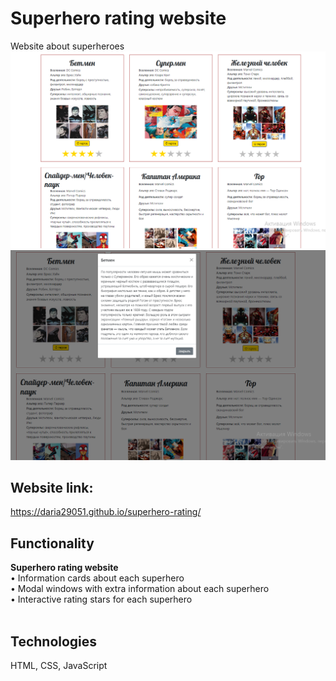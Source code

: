 # Superhero rating website <br/>
 Website about superheroes <br/>
<img src="readme1.png" />
<img src="readme2.png" />


## Website link: <br/>
<a> https://daria29051.github.io/superhero-rating/</a>



## Functionality <br/>
  <strong>Superhero rating website</strong> <br/>
	&bull; Information cards about each superhero<br/>
	&bull; Modal windows with extra information about each superhero<br/>
    &bull; Interactive rating stars for each superhero<br/><br/>


## Technologies <br/>
HTML, CSS, JavaScript<br/><br/>